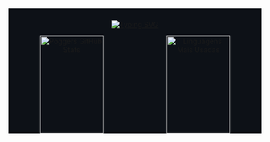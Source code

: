 <div align="center" style="background-color: #0d1117; padding-top: 2%;">

[![Typing SVG](https://readme-typing-svg.herokuapp.com/?color=bdf&size=35&center=true&vCenter=true&width=1000&font=Poppins&lines=Hello,+My+name+is+Anael+Barbosa;I'm+a+fullstack+developer;+Welcome+Home+(Sanitarium))](https://git.io/typing-svg)

<div style="display: flex; justify-content: space-between;">
<img width="50%" height="195px"  src="https://github-readme-stats.vercel.app/api?username=nokixty&show_icons=true&theme=radical&title_color=bdf&icon_color=8af&text_color=ddd&bg_color=0d1117&hide_border=true" alt="Poggers GitHub Stats">

<img width="50%" height="195px"  src="https://github-readme-stats.vercel.app/api/top-langs/?username=nokixty&layout=compact&theme=radical&title_color=bdf&icon_color=8af&text_color=ddd&bg_color=0d1117&hide_border=true" alt="Linguagens Mais Usadas">
</div>
</div>
